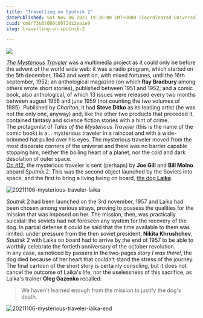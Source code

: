 ```yaml
---
title: "Travelling on Sputnik 2"
datePublished: Sat Nov 06 2021 19:30:00 GMT+0000 (Coordinated Universal Time)
cuid: cm8r73u6t000c09l2dz2aaie9
slug: travelling-on-sputnik-2

---
```



![](https://cdn.hashnode.com/res/hashnode/image/upload/v1743070363545/f83c4a6e-20d0-43ac-9323-7a96df015d07.jpeg)

[_The Mysterious Traveler_](https://en.wikipedia.org/wiki/The_Mysterious_Traveler) was a multimedia project as it could only be before the advent of the world wide web: it was a radio program, which started on the 5th december, 1943 and went on, with mixed fortunes, until the 16th september, 1952; an anthological magazine (on which **Ray Bradbury** among others wrote short stories), published between 1951 and 1952; and a comic book, also anthological, of which 13 issues were released every two months between august 1956 and june 1959 (not counting the two volumes of 1985). Published by _Charlton_, it had **Steve Ditko** as its leading artist (he was not the only one, anyway) and, like the other two products that preceded it, contained fantasy and science fiction stories with a hint of crime.  
The protagonist of _Tales of the Mysterious Traveler_ (this is the name of the comic book) is a... mysterious traveler in a raincoat and with a wide-brimmed hat pulled over his eyes. The mysterious traveler moved from the most disparate corners of the universe and there was no barrier capable stopping him, neither the boiling heart of a planet, nor the cold and dark desolation of outer space.  
[On #12](https://comicbookplus.com/?dlid=18064), the mysterious traveler is sent (perhaps) by **Joe Gill** and **Bill Molno** aboard _Sputnik_ 2. This was the second object launched by the Soviets into space, and the first to bring a living being on board, [the dog **Laika**](http://docmadhattan.fieldofscience.com/2017/11/sputnik-2-or-laika-our-hero.html).

![20211106-mysterious-traveler-laika](https://i.postimg.cc/1zzSk0Qs/20211106-mysterious-traveler-laika.jpg)

_Sputnik_ 2 had been launched on the 3rd november, 1957 and Laika had been chosen among various strays, proving to possess the qualities for the mission that was imposed on her. The mission, then, was practically suicidal: the soviets had not foreseen any system for the recovery of the dog. In partial defense it could be said that the time available to them was limited: under pressure from the then soviet president, **Nikita Khrushchev**, _Sputnik_ 2 with Laika on board had to arrive by the end of 1957 to be able to worthily celebrate the fortieth anniversary of the october revolution.  
In any case, as noticed by passers in the two-pages story _I was there!_, the dog died because of her heart that couldn't stand the stress of the journey. The final cartoon of the short story is certainly consoling, but it does not cancel the outcome of Laika's life, nor the uselessness of this sacrifice, as Laika's trainer **Oleg Gazenko** recalled:

> We haven't learned enough from the mission to justify the dog's death.

![20211106-mysterious-traveler-laika-end](https://i.postimg.cc/43FGsKft/20211106-mysterious-traveler-laika-end.jpg)